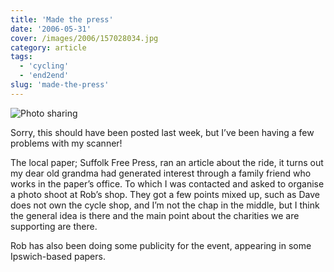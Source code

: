 ```yaml
---
title: 'Made the press'
date: '2006-05-31'
cover: /images/2006/157028034.jpg
category: article
tags:
  - 'cycling'
  - 'end2end'
slug: 'made-the-press'
---
```


![Photo sharing](/images/2006/157028034.jpg)

Sorry, this should have been posted last week, but I’ve been having a few problems with my scanner!

The local paper; Suffolk Free Press, ran an article about the ride, it turns out my dear old grandma had generated interest through a family friend who works in the paper’s office. To which I was contacted and asked to organise a photo shoot at Rob’s shop.
They got a few points mixed up, such as Dave does not own the cycle shop, and I’m not the chap in the middle, but I think the general idea is there and the main point about the charities we are supporting are there.

Rob has also been doing some publicity for the event, appearing in some Ipswich-based papers.
